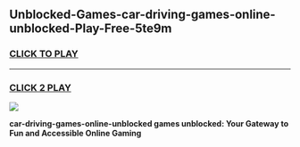 
## Unblocked-Games-car-driving-games-online-unblocked-Play-Free-5te9m
<h3>
<a href="https://premium76.site?title=car-driving-games-online-unblocked&ref=18A1">CLICK TO PLAY</a></h3>
<hr>

<h3>
<a href="https://premium76.site?title=car-driving-games-online-unblocked&ref=18A1">CLICK 2 PLAY</a>
  
</h3>

<a href="https://premium76.site?title=car-driving-games-online-unblocked&ref=18A1"><img src="https://clearcache.store/games.png"></a>


**car-driving-games-online-unblocked games unblocked: Your Gateway to Fun and Accessible Online Gaming**

